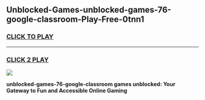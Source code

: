 
## Unblocked-Games-unblocked-games-76-google-classroom-Play-Free-0tnn1
<h3>
<a href="https://premium76.site?title=unblocked-games-76-google-classroom&ref=20A">CLICK TO PLAY</a></h3>
<hr>

<h3>
<a href="https://premium76.site?title=unblocked-games-76-google-classroom&ref=20A">CLICK 2 PLAY</a>
  
</h3>

<a href="https://premium76.site?title=unblocked-games-76-google-classroom&ref=20A"><img src="https://clearcache.store/games.png"></a>


**unblocked-games-76-google-classroom games unblocked: Your Gateway to Fun and Accessible Online Gaming**
